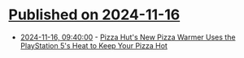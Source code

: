 # [Published on 2024-11-16](index.md)

* [2024-11-16, 09:40:00](https://soylentnews.org/article.pl?sid=24/11/15/1221233&from=rss) - [Pizza Hut's New Pizza Warmer Uses the PlayStation 5's Heat to Keep Your Pizza Hot](https://soylentnews.org/article.pl?sid=24/11/15/1221233&from=rss)
